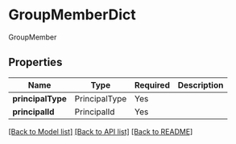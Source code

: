 # GroupMemberDict

GroupMember

## Properties
| Name | Type | Required | Description |
| ------------ | ------------- | ------------- | ------------- |
**principalType** | PrincipalType | Yes |  |
**principalId** | PrincipalId | Yes |  |


[[Back to Model list]](../../../README.md#models-v2-link) [[Back to API list]](../../../README.md#documentation-for-api-endpoints) [[Back to README]](../../../README.md)
